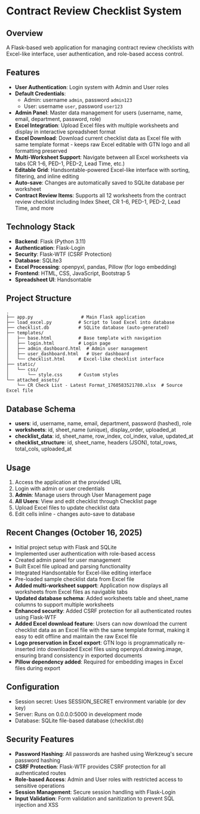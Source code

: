 # Contract Review Checklist System

## Overview
A Flask-based web application for managing contract review checklists with Excel-like interface, user authentication, and role-based access control.

## Features
- **User Authentication**: Login system with Admin and User roles
- **Default Credentials**:
  - Admin: username `admin`, password `admin123`
  - User: username `user`, password `user123`
- **Admin Panel**: Master data management for users (username, name, email, department, password, role)
- **Excel Integration**: Upload Excel files with multiple worksheets and display in interactive spreadsheet format
- **Excel Download**: Download current checklist data as Excel file with same template format - keeps raw Excel editable with GTN logo and all formatting preserved
- **Multi-Worksheet Support**: Navigate between all Excel worksheets via tabs (CR 1-6, PED-1, PED-2, Lead Time, etc.)
- **Editable Grid**: Handsontable-powered Excel-like interface with sorting, filtering, and inline editing
- **Auto-save**: Changes are automatically saved to SQLite database per worksheet
- **Contract Review Items**: Supports all 12 worksheets from the contract review checklist including Index Sheet, CR 1-6, PED-1, PED-2, Lead Time, and more

## Technology Stack
- **Backend**: Flask (Python 3.11)
- **Authentication**: Flask-Login
- **Security**: Flask-WTF (CSRF Protection)
- **Database**: SQLite3
- **Excel Processing**: openpyxl, pandas, Pillow (for logo embedding)
- **Frontend**: HTML, CSS, JavaScript, Bootstrap 5
- **Spreadsheet UI**: Handsontable

## Project Structure
```
.
├── app.py                  # Main Flask application
├── load_excel.py          # Script to load Excel into database
├── checklist.db           # SQLite database (auto-generated)
├── templates/
│   ├── base.html          # Base template with navigation
│   ├── login.html         # Login page
│   ├── admin_dashboard.html  # Admin user management
│   ├── user_dashboard.html   # User dashboard
│   └── checklist.html     # Excel-like checklist interface
├── static/
│   └── css/
│       └── style.css      # Custom styles
└── attached_assets/
    └── CR Check List - Latest Format_1760583521780.xlsx  # Source Excel file
```

## Database Schema
- **users**: id, username, name, email, department, password (hashed), role
- **worksheets**: id, sheet_name (unique), display_order, uploaded_at
- **checklist_data**: id, sheet_name, row_index, col_index, value, updated_at
- **checklist_structure**: id, sheet_name, headers (JSON), total_rows, total_cols, uploaded_at

## Usage
1. Access the application at the provided URL
2. Login with admin or user credentials
3. **Admin**: Manage users through User Management page
4. **All Users**: View and edit checklist through Checklist page
5. Upload Excel files to update checklist data
6. Edit cells inline - changes auto-save to database

## Recent Changes (October 16, 2025)
- Initial project setup with Flask and SQLite
- Implemented user authentication with role-based access
- Created admin panel for user management
- Built Excel file upload and parsing functionality
- Integrated Handsontable for Excel-like editing interface
- Pre-loaded sample checklist data from Excel file
- **Added multi-worksheet support**: Application now displays all worksheets from Excel files as navigable tabs
- **Updated database schema**: Added worksheets table and sheet_name columns to support multiple worksheets
- **Enhanced security**: Added CSRF protection for all authenticated routes using Flask-WTF
- **Added Excel download feature**: Users can now download the current checklist data as an Excel file with the same template format, making it easy to edit offline and maintain the raw Excel file
- **Logo preservation in Excel export**: GTN logo is programmatically re-inserted into downloaded Excel files using openpyxl.drawing.image, ensuring brand consistency in exported documents
- **Pillow dependency added**: Required for embedding images in Excel files during export

## Configuration
- Session secret: Uses SESSION_SECRET environment variable (or dev key)
- Server: Runs on 0.0.0.0:5000 in development mode
- Database: SQLite file-based database (checklist.db)

## Security Features
- **Password Hashing**: All passwords are hashed using Werkzeug's secure password hashing
- **CSRF Protection**: Flask-WTF provides CSRF protection for all authenticated routes
- **Role-based Access**: Admin and User roles with restricted access to sensitive operations
- **Session Management**: Secure session handling with Flask-Login
- **Input Validation**: Form validation and sanitization to prevent SQL injection and XSS
